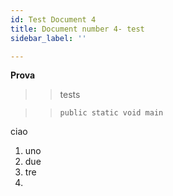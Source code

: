 ```yaml
---
id: Test Document 4
title: Document number 4- test
sidebar_label: ''

---
```

**Prova**

> > tests

> >     public static void main

ciao

1. uno
2. due
3. tre
4. 